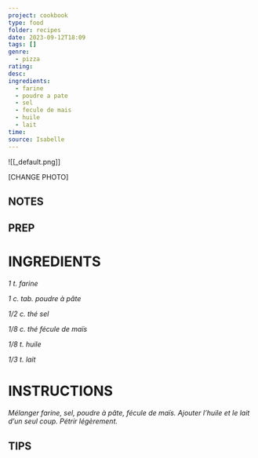 ```yaml
---
project: cookbook
type: food
folder: recipes
date: 2023-09-12T18:09
tags: []
genre:
  - pizza
rating: 
desc: 
ingredients:
  - farine
  - poudre a pate
  - sel
  - fecule de mais
  - huile
  - lait
time: 
source: Isabelle
---
```


![[_default.png]]

[CHANGE PHOTO]


## NOTES




## PREP


# INGREDIENTS

_1 t. farine_

_1 c. tab. poudre à pâte_

_1/2 c. thé sel_

_1/8 c. thé fécule de maïs_

_1/8 t. huile_

_1/3 t. lait_

# INSTRUCTIONS

_Mélanger farine, sel, poudre à pâte, fécule_
_de maïs. Ajouter l’huile et le lait d’un seul coup._
_Pétrir légèrement._


## TIPS



